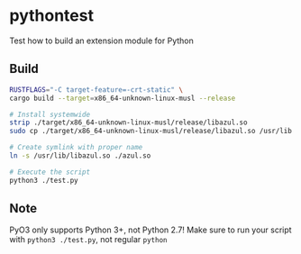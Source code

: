 # pythontest

Test how to build an extension module for Python

## Build

```sh
RUSTFLAGS="-C target-feature=-crt-static" \
cargo build --target=x86_64-unknown-linux-musl --release

# Install systemwide
strip ./target/x86_64-unknown-linux-musl/release/libazul.so
sudo cp ./target/x86_64-unknown-linux-musl/release/libazul.so /usr/lib

# Create symlink with proper name
ln -s /usr/lib/libazul.so ./azul.so

# Execute the script
python3 ./test.py
```

## Note

PyO3 only supports Python 3+, not Python 2.7! Make sure to
run your script with `python3 ./test.py`, not regular `python`